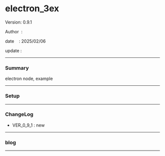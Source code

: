 ﻿# electron_3ex

 Version: 0.9.1

 Author  :

 date    : 2025/02/06

 update  :

***
### Summary

electron node, example

***
### Setup

***
### ChangeLog
* VER_0_9_1 : new

***
### blog 

***

